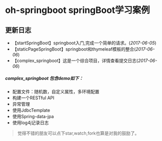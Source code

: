# oh-springboot springBoot学习案例


## 更新日志

- 【startSpringBoot】springboot入门,完成一个简单的请求。(*2017-06-05*)
- 【staticPageSpringBoot】springboot和thymeleaf模板的整合(*2017-06-06*)
- 【complex_springboot】这是一个综合项目，详情查看提交日志(*2017-06-06*)


##### complex_springboot 包含demo如下：

- 配置文件：随机数，自定义属性，多环境配置
- 构建一个RESTful API
- 异常管理
- 使用JdbcTemplate
- 使用Spring-data-jpa
- 使用log4j记录日志

> 觉得不错的朋友可以点下star,watch,fork也算是对我的鼓励了。
